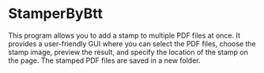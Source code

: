 # StamperByBtt
This program allows you to add a stamp to multiple PDF files at once. It provides a user-friendly GUI where you can select the PDF files, choose the stamp image, preview the result, and specify the location of the stamp on the page. The stamped PDF files are saved in a new folder.
